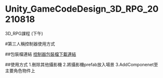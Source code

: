 # Unity_GameCodeDesign_3D_RPG_20210818
 3D_RPG課程 (下午)
 
 #第三人稱控制器使用方式
 
 ##包裝檔連結
 [控制器包裝檔下載連結](https://github.com/Hsin1204/Unity_GameCodeDesign_3D_RPG_20210818/blob/main/ThirdPerson_ControllerAndCam.unitypackage)
 
 ##使用方式
 1.刪除其他攝影機
 2.將攝影機prefab放入場景
 3.AddComponenet至主要角色物件上
